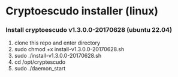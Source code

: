 # Cryptoescudo installer (linux)

### Install cryptoescudo v1.3.0.0-20170628 (ubuntu 22.04)
   
   1. clone this repo and enter directory    
   2. sudo chmod +x install-v1.3.0.0-20170628.sh   
   3. sudo ./install-v1.3.0.0-20170628.sh
   4. cd /opt/cryptescudo
   5. sudo ./daemon_start

